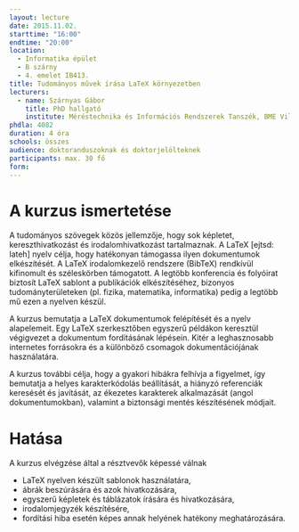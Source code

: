 ```yaml
---
layout: lecture
date: 2015.11.02.
starttime: "16:00"
endtime: "20:00"
location:
  - Informatika épület
  - B szárny
  - 4. emelet IB413.
title: Tudományos művek írása LaTeX környezetben
lecturers:
  - name: Szárnyas Gábor
    title: PhD hallgató
    institute: Méréstechnika és Információs Rendszerek Tanszék, BME Villamosmérnöki és Informatikai Kar
phdla: 4082
duration: 4 óra
schools: összes
audience: doktoranduszoknak és doktorjelölteknek
participants: max. 30 fő
form: 
---
```


# A kurzus ismertetése

A tudományos szövegek közös jellemzője, hogy sok képletet, kereszthivatkozást és irodalomhivatkozást tartalmaznak. A LaTeX [ejtsd: lateh] nyelv célja, hogy hatékonyan támogassa ilyen dokumentumok elkészítését. A LaTeX irodalomkezelő rendszere (BibTeX) rendkívül kifinomult és széleskörben támogatott. A legtöbb konferencia és folyóirat biztosít LaTeX sablont a publikációk elkészítéséhez, bizonyos tudományterületeken (pl. fizika, matematika, informatika) pedig a legtöbb mű ezen a nyelven készül.

A kurzus bemutatja a LaTeX dokumentumok felépítését és a nyelv alapelemeit. Egy LaTeX szerkesztőben egyszerű példákon keresztül végigvezet a dokumentum fordításának lépésein. Kitér a leghasznosabb internetes forrásokra és a különböző csomagok dokumentációjának használatára.

A kurzus további célja, hogy a gyakori hibákra felhívja a figyelmet, így bemutatja a helyes karakterkódolás beállítását, a hiányzó referenciák keresését és javítását, az ékezetes karakterek alkalmazását (angol dokumentumokban), valamint a biztonsági mentés készítésének módjait.

# Hatása

A kurzus elvégzése által a résztvevők képessé válnak

* LaTeX nyelven készült sablonok használatára,
* ábrák beszúrására és azok hivatkozására,
* egyszerű képletek és táblázatok írására és hivatkozására,
* irodalomjegyzék készítésére,
* fordítási hiba esetén képes annak helyének hatékony meghatározására.
